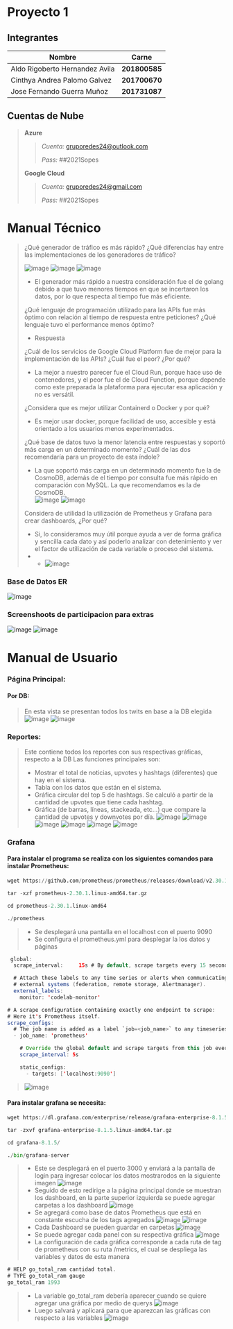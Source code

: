 # Proyecto 1

## Integrantes

|          Nombre              |    Carne    |
|------------------------------|-------------|
|Aldo Rigoberto Hernandez Avila|**201800585**|
|Cinthya Andrea Palomo Galvez  |**201700670**|
|Jose Fernando Guerra Muñoz    |**201731087**|


## Cuentas de Nube

> **Azure**
> > *Cuenta:* gruporedes24@outlook.com
> >
> > *Pass:* ##2021Sopes
> 
> **Google Cloud**
> >  *Cuenta:* gruporedes24@gmail.com
> >
> > *Pass:* ##2021Sopes


# Manual Técnico
> ¿Qué generador de tráfico es más rápido? ¿Qué diferencias hay entre las implementaciones de los generadores de tráfico?
> > >
> ![image](https://user-images.githubusercontent.com/36779113/135778402-7175be2d-7c42-4eae-bd94-ba7d68c34038.png)
> ![image](https://user-images.githubusercontent.com/36779113/135778881-bee94a8b-65b4-4822-a4d2-32cc3df70fe8.png)
> ![image](https://user-images.githubusercontent.com/36779113/135877604-58c9c2ca-453b-4fa3-981d-99f49a7abbfb.png)
> - El generador más rápido a nuestra consideración fue el de golang debido a que tuvo menores tiempos en que se incertaron los datos, por lo que respecta al tiempo fue más eficiente.
> > >
> ¿Qué lenguaje de programación utilizado para las APIs fue más óptimo con relación al tiempo de respuesta entre peticiones? ¿Qué lenguaje tuvo el performance menos óptimo?
> - Respuesta
> > >
> ¿Cuál de los servicios de Google Cloud Platform fue de mejor para la implementación de las APIs? ¿Cuál fue el peor? ¿Por qué?
> - La mejor a nuestro parecer fue el Cloud Run, porque hace uso de contenedores, y el peor fue el de Cloud Function, porque depende como este preparada la plataforma para ejecutar esa aplicación y no es versátil.
> > > 
> ¿Considera que es mejor utilizar Containerd o Docker y por qué?
> - Es mejor usar docker, porque facilidad de uso, accesible y está orientado a los usuarios menos experimentados.
> > >
> ¿Qué base de datos tuvo la menor latencia entre respuestas y soportó más carga en un determinado momento? ¿Cuál de las dos recomendaría para un proyecto de esta índole?
> - La que soportó más carga en un determinado momento fue la de CosmoDB, además de el tiempo por consulta fue más rápido en comparación con MySQL. La que recomendamos es la de CosmoDB.  
> ![image](https://user-images.githubusercontent.com/36779113/136142472-c89d7fc7-e036-4a0e-9a51-feddc58caa62.png)
> ![image](https://user-images.githubusercontent.com/36779113/136142501-2f9dfd7f-bb14-4aba-b462-cba92160c7f3.png)
> > >
> Considera de utilidad la utilización de Prometheus y Grafana para crear dashboards, ¿Por qué?
> - Si, lo consideramos muy útil porque ayuda a ver de forma gráfica y sencilla cada dato y así poderlo analizar con detenimiento y ver el factor de utilización de cada variable o proceso del sistema.
> - - ![image](https://user-images.githubusercontent.com/36779113/135707599-e81eceee-d4c5-4152-ad39-c4cc425f2dcb.png)

### Base de Datos ER
![image](https://user-images.githubusercontent.com/36779113/135707489-ee4e7dce-aa2d-4514-b63d-06fcd8def95f.png)

### Screenshoots de participacion para extras

![image](https://user-images.githubusercontent.com/36779113/136140940-975bea6a-452a-49ba-a1a1-625e3497dc6c.png)
![image](https://user-images.githubusercontent.com/36779113/136141155-06c2c189-8886-4bd7-99cb-4f2b58b57fd2.png)


# Manual de Usuario
### Página Principal:
#### Por DB:
> En esta vista se presentan todos los twits en base a la DB elegida
> ![image](https://user-images.githubusercontent.com/36779113/136143073-ffd08811-3c78-4337-a923-8989f4be5632.png)
> ![image](https://user-images.githubusercontent.com/36779113/136143089-5e32f6b5-4398-4562-b3d1-77ca51b0bf73.png)

### Reportes:
> Este contiene todos los reportes con sus respectivas gráficas, respecto a la DB 
> Las funciones principales son:
> - Mostrar el total de noticias, upvotes y hashtags (diferentes) que hay en el sistema.
> - Tabla con los datos que están en el sistema.
> - Gráfica circular del top 5 de hashtags. Se calculó a partir de la cantidad de upvotes que tiene cada hashtag.
> - Gráfica (de barras, líneas, stackeada, etc…) que compare la cantidad de upvotes y downvotes por día.
> ![image](https://user-images.githubusercontent.com/36779113/136143347-11c15888-3aaf-491d-bdb0-52e4fb3b8cea.png)
> ![image](https://user-images.githubusercontent.com/36779113/136143401-112eeb28-ddac-459c-8228-21420dcf02f3.png)
> ![image](https://user-images.githubusercontent.com/36779113/136143421-fb3c67f2-5f28-4c12-b8ed-89f1f2c16374.png)
> ![image](https://user-images.githubusercontent.com/36779113/136143435-5801820e-cc64-4582-9812-0bffaad17f25.png)
> ![image](https://user-images.githubusercontent.com/36779113/136143447-eca15646-d657-4699-b419-4bb05071374a.png)
> ![image](https://user-images.githubusercontent.com/36779113/136143464-472da339-4a07-44bf-91d8-c73d20f56b94.png)


### Grafana
#### Para instalar el programa se realiza con los siguientes comandos para instalar Prometheus:
``` python
wget https://github.com/prometheus/prometheus/releases/download/v2.30.1/prometheus-2.30.1.linux-amd64.tar.gz

tar -xzf prometheus-2.30.1.linux-amd64.tar.gz

cd prometheus-2.30.1.linux-amd64

./prometheus
```
> - Se desplegará una pantalla en el localhost con el puerto 9090
> - Se configura el prometheus.yml para desplegar la los datos y páginas
``` java
 global:
  scrape_interval:     15s # By default, scrape targets every 15 seconds.

  # Attach these labels to any time series or alerts when communicating with
  # external systems (federation, remote storage, Alertmanager).
  external_labels:
    monitor: 'codelab-monitor'

# A scrape configuration containing exactly one endpoint to scrape:
# Here it's Prometheus itself.
scrape_configs:
  # The job name is added as a label `job=<job_name>` to any timeseries scraped from this config.
  - job_name: 'prometheus'

    # Override the global default and scrape targets from this job every 5 seconds.
    scrape_interval: 5s

    static_configs:
      - targets: ['localhost:9090']
```
> ![image](https://user-images.githubusercontent.com/36779113/136144462-ed00d9bb-ee6c-4cc7-808e-bf5ead322d80.png)

#### Para instalar grafana se necesita:
``` python
wget https://dl.grafana.com/enterprise/release/grafana-enterprise-8.1.5.linux-amd64.tar.gz

tar -zxvf grafana-enterprise-8.1.5.linux-amd64.tar.gz

cd grafana-8.1.5/

./bin/grafana-server
```
> - Este se desplegará en el puerto 3000 y enviará a la pantalla de login para ingresar colocar los datos mostrarodos en la siguiente imagen
> ![image](https://user-images.githubusercontent.com/36779113/136144723-d2dc3e03-7998-49fb-a3a8-143370fa9333.png)
> - Seguido de esto redirige a la página principal donde se muestran los dashboard, en la parte superior izquierda se puede agregar carpetas a los dashboard
> ![image](https://user-images.githubusercontent.com/36779113/136145072-caf32c6b-8db9-46db-89fb-fb9befac590c.png)
> - Se agregará como base de datos Prometheus que está en constante escucha de los tags agregados
> ![image](https://user-images.githubusercontent.com/36779113/136145185-b1b510d7-b9b7-4e0c-9b23-11fe9180b888.png)
> ![image](https://user-images.githubusercontent.com/36779113/136145264-f3151984-8817-429d-9a7d-1de60e9c5550.png)
> - Cada Dashboard se pueden guardar en carpetas
> ![image](https://user-images.githubusercontent.com/36779113/136145522-a69293bd-07d9-4715-9cba-89efd7462c35.png)
> - Se puede agregar cada panel con su respectiva gráfica
> ![image](https://user-images.githubusercontent.com/36779113/136145583-f16de3aa-d22f-414a-b453-5244f3c40cae.png)
> - La configuración de cada gráfica corresponde a cada ruta de tag de prometheus con su ruta /metrics, el cual se despliega las variables y datos de esta manera
``` javascript
# HELP go_total_ram cantidad total.
# TYPE go_total_ram gauge
go_total_ram 1993
```
> - La variable go_total_ram debería aparecer cuando se quiere agregar una gráfica por medio de querys 
> ![image](https://user-images.githubusercontent.com/36779113/136145861-164cd3c3-3d13-40d8-877f-d70284780800.png)
> - Luego salvará y aplicará para que aparezcan las gráficas con respecto a las variables 
> ![image](https://user-images.githubusercontent.com/36779113/136146049-7d76abd5-0533-4cdb-b3cc-e6cbba6fea02.png)





